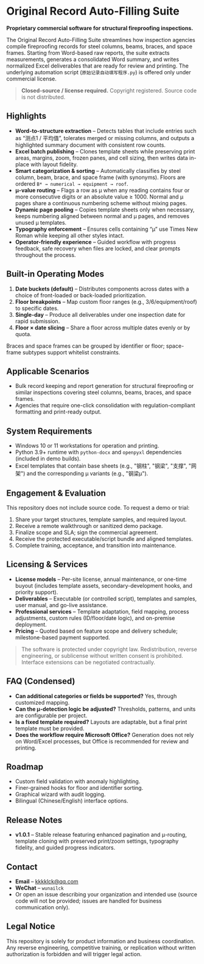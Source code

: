 # Original Record Auto-Filling Suite

**Proprietary commercial software for structural fireproofing inspections.**

The Original Record Auto-Filling Suite streamlines how inspection agencies compile fireproofing records for steel columns, beams, braces, and space frames. Starting from Word-based raw reports, the suite extracts measurements, generates a consolidated Word summary, and writes normalized Excel deliverables that are ready for review and printing. The underlying automation script (`原始记录自动填写程序.py`) is offered only under commercial license.

> **Closed-source / license required.** Copyright registered. Source code is not distributed.

## Highlights
- **Word-to-structure extraction** – Detects tables that include entries such as “测点1 / 平均值”, tolerates merged or missing columns, and outputs a highlighted summary document with consistent row counts.
- **Excel batch publishing** – Clones template sheets while preserving print areas, margins, zoom, frozen panes, and cell sizing, then writes data in-place with layout fidelity.
- **Smart categorization & sorting** – Automatically classifies by steel column, beam, brace, and space frame (with synonyms). Floors are ordered `B* → numerical → equipment → roof`.
- **μ-value routing** – Flags a row as μ when any reading contains four or more consecutive digits or an absolute value ≥ 1000. Normal and μ pages share a continuous numbering scheme without mixing pages.
- **Dynamic page pooling** – Copies template sheets only when necessary, keeps numbering aligned between normal and μ pages, and removes unused μ templates.
- **Typography enforcement** – Ensures cells containing “μ” use Times New Roman while keeping all other styles intact.
- **Operator-friendly experience** – Guided workflow with progress feedback, safe recovery when files are locked, and clear prompts throughout the process.

## Built-in Operating Modes
1. **Date buckets (default)** – Distributes components across dates with a choice of front-loaded or back-loaded prioritization.
2. **Floor breakpoints** – Map custom floor ranges (e.g., 3/6/equipment/roof) to specific dates.
3. **Single-day** – Produce all deliverables under one inspection date for rapid submission.
4. **Floor × date slicing** – Share a floor across multiple dates evenly or by quota.

Braces and space frames can be grouped by identifier or floor; space-frame subtypes support whitelist constraints.

## Applicable Scenarios
- Bulk record keeping and report generation for structural fireproofing or similar inspections covering steel columns, beams, braces, and space frames.
- Agencies that require one-click consolidation with regulation-compliant formatting and print-ready output.

## System Requirements
- Windows 10 or 11 workstations for operation and printing.
- Python 3.9+ runtime with `python-docx` and `openpyxl` dependencies (included in demo builds).
- Excel templates that contain base sheets (e.g., "钢柱", "钢梁", "支撑", "网架") and the corresponding μ variants (e.g., "钢梁μ").

## Engagement & Evaluation
This repository does not include source code. To request a demo or trial:
1. Share your target structures, template samples, and required layout.
2. Receive a remote walkthrough or sanitized demo package.
3. Finalize scope and SLA; sign the commercial agreement.
4. Receive the protected executable/script bundle and aligned templates.
5. Complete training, acceptance, and transition into maintenance.

## Licensing & Services
- **License models** – Per-site license, annual maintenance, or one-time buyout (includes template assets, secondary-development hooks, and priority support).
- **Deliverables** – Executable (or controlled script), templates and samples, user manual, and go-live assistance.
- **Professional services** – Template adaptation, field mapping, process adjustments, custom rules (ID/floor/date logic), and on-premise deployment.
- **Pricing** – Quoted based on feature scope and delivery schedule; milestone-based payment supported.

> The software is protected under copyright law. Redistribution, reverse engineering, or sublicense without written consent is prohibited. Interface extensions can be negotiated contractually.

## FAQ (Condensed)
- **Can additional categories or fields be supported?** Yes, through customized mapping.
- **Can the μ-detection logic be adjusted?** Thresholds, patterns, and units are configurable per project.
- **Is a fixed template required?** Layouts are adaptable, but a final print template must be provided.
- **Does the workflow require Microsoft Office?** Generation does not rely on Word/Excel processes, but Office is recommended for review and printing.

## Roadmap
- Custom field validation with anomaly highlighting.
- Finer-grained hooks for floor and identifier sorting.
- Graphical wizard with audit logging.
- Bilingual (Chinese/English) interface options.

## Release Notes
- **v1.0.1** – Stable release featuring enhanced pagination and μ-routing, template cloning with preserved print/zoom settings, typography fidelity, and guided progress indicators.

## Contact
- **Email** – <kkkklck@qq.com>
- **WeChat** – `wunailck`
- Or open an issue describing your organization and intended use (source code will not be provided; issues are handled for business communication only).

## Legal Notice
This repository is solely for product information and business coordination. Any reverse engineering, competitive training, or replication without written authorization is forbidden and will trigger legal action.
